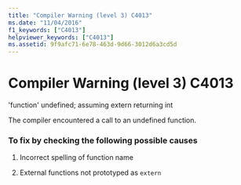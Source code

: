 ```yaml
---
title: "Compiler Warning (level 3) C4013"
ms.date: "11/04/2016"
f1_keywords: ["C4013"]
helpviewer_keywords: ["C4013"]
ms.assetid: 9f9afc71-6e78-463d-9d66-3012d6a3cd5d
---
```

# Compiler Warning (level 3) C4013

'function' undefined; assuming extern returning int

The compiler encountered a call to an undefined function.

### To fix by checking the following possible causes

1. Incorrect spelling of function name

1. External functions not prototyped as `extern`